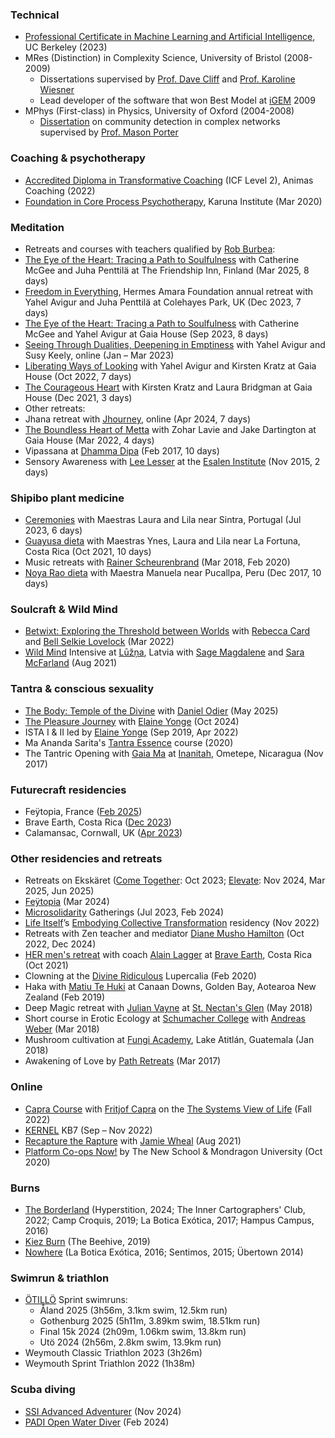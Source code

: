 ### Technical

*   [Professional Certificate in Machine Learning and Artificial Intelligence](https://em-executive.berkeley.edu/professional-certificate-machine-learning-artificial-intelligence), UC Berkeley (2023)
*   MRes (Distinction) in Complexity Science, University of Bristol (2008-2009) 
    *   Dissertations supervised by [Prof. Dave Cliff](https://en.wikipedia.org/wiki/Dave_Cliff_(computer_scientist)) and [Prof. Karoline Wiesner](https://www.karowiesner.org/)
    *   Lead developer of the software that won Best Model at [iGEM](https://igem.org/) 2009
*   MPhys (First-class) in Physics, University of Oxford (2004-2008)
    *   [Dissertation](https://stephenreid.net/reid_report_final.pdf) on community detection in complex networks supervised by [Prof. Mason Porter](https://en.wikipedia.org/wiki/Mason_Porter)

### Coaching & psychotherapy

*   [Accredited Diploma in Transformative Coaching](https://www.animascoaching.com/coach-training-course/) (ICF Level 2), Animas Coaching (2022)
*   [Foundation in Core Process Psychotherapy](https://www.karunadartmoor.co.uk/), Karuna Institute (Mar 2020)

### Meditation

*   Retreats and courses with teachers qualified by [Rob Burbea](https://hermesamara.org):
  *   [The Eye of the Heart: Tracing a Path to Soulfulness](https://nirodha.fi/retreat-03-25/) with Catherine McGee and Juha Penttilä at The Friendship Inn, Finland (Mar 2025, 8 days)
  *   [Freedom in Everything](https://hermesamara.org/), Hermes Amara Foundation annual retreat with Yahel Avigur and Juha Penttilä at Colehayes Park, UK (Dec 2023, 7 days)
  *   [The Eye of the Heart: Tracing a Path to Soulfulness](https://dharmaseed.org/retreats/5700/) with Catherine McGee and Yahel Avigur at Gaia House (Sep 2023, 8 days)
  *   [Seeing Through Dualities, Deepening in Emptiness](https://dharmacourse.org/seeing-through-dualities-deepening-in-emptiness/) with Yahel Avigur and Susy Keely, online (Jan – Mar 2023)
  *   [Liberating Ways of Looking](https://dharmaseed.org/retreats/5347) with Yahel Avigur and Kirsten Kratz at Gaia House (Oct 2022, 7 days)
  *   [The Courageous Heart](https://dharmaseed.org/retreats/5054/) with Kirsten Kratz and Laura Bridgman at Gaia House (Dec 2021, 3 days)
*   Other retreats:
  *   Jhana retreat with [Jhourney](https://pages.jhourney.io/spring-retreats), online (Apr 2024, 7 days)
  *   [The Boundless Heart of Metta](https://dharmaseed.org/retreats/5099) with Zohar Lavie and Jake Dartington at Gaia House (Mar 2022, 4 days)
  *   Vipassana at [Dhamma Dipa](https://www.dipa.dhamma.org/) (Feb 2017, 10 days)
  *   Sensory Awareness with [Lee Lesser](http://www.returntooursenses.com/) at the [Esalen Institute](https://www.esalen.org/) (Nov 2015, 2 days)


### Shipibo plant medicine

*   [Ceremonies](https://niweraoxobo.com/project/schedule) with Maestras Laura and Lila near Sintra, Portugal (Jul 2023, 6 days)
*   [Guayusa dieta](https://niweraoxobo.com/project/schedule) with Maestras Ynes, Laura and Lila near La Fortuna, Costa Rica (Oct 2021, 10 days)
*   Music retreats with [Rainer Scheurenbrand](https://open.spotify.com/artist/2ZQinGoK9FA6ohO68q65A5) (Mar 2018, Feb 2020)
*   [Noya Rao dieta](https://medium.com/@stephenreid321/dieta-with-noya-rao-part-1-welcome-to-the-jungle-23bdefec1dad) with Maestra Manuela near Pucallpa, Peru (Dec 2017, 10 days)

### Soulcraft & Wild Mind

* [Betwixt: Exploring the Threshold between Worlds](https://naturewisdom.life/event/betwixt-exploring-the-threshold-between-worlds/) with [Rebecca Card](http://naturewisdom.life/) and [Bell Selkie Lovelock](https://www.bellselkie.co.uk/) (Mar 2022)
* [Wild Mind](https://www.goodreads.com/en/book/show/16000440) Intensive at [Lūžņa](https://www.soulcraft.eu/about), Latvia with [Sage Magdalene](https://sagemagdalene.com/) and [Sara McFarland](https://www.saramcfarland.com/) (Aug 2021)

### Tantra & conscious sexuality

*   [The Body: Temple of the Divine](https://www.angsbacka.com/product/the-body-temple-of-the-devine-with-daniel-odier/) with [Daniel Odier](https://www.danielodier.com/) (May 2025)
*   [The Pleasure Journey](https://www.elaineyonge.com/tpj) with [Elaine Yonge](https://www.elaineyonge.com/) (Oct 2024)
*   ISTA I & II led by [Elaine Yonge](https://www.elaineyonge.com/) (Sep 2019, Apr 2022)
*   Ma Ananda Sarita's [Tantra Essence](https://www.anandasarita.com/master-lover) course (2020)
*   The Tantric Opening with [Gaia Ma](https://gaiagasm.com/) at [Inanitah](https://www.inanitah.com/), Ometepe, Nicaragua (Nov 2017)

### Futurecraft residencies

* Feÿtopia, France ([Feb 2025](https://dandelion.events/e/futurecraft-feytopia))
* Brave Earth, Costa Rica ([Dec 2023](https://dandelion.events/e/futurecraft-brave-earth))
* Calamansac, Cornwall, UK ([Apr 2023](https://dandelion.events/e/futurecraft-residency))

### Other residencies and retreats

*   Retreats on Ekskäret ([Come Together](https://ekskaret.confetti.events/come-together-ekskaret-okt/): Oct 2023; [Elevate](https://ekskaret.confetti.events/elevate-2024-hibernate/): Nov 2024, Mar 2025, Jun 2025)
*   [Feÿtopia](https://feytopia.com/) (Mar 2024)
*   [Microsolidarity](https://www.microsolidarity.cc/) Gatherings (Jul 2023, Feb 2024)
*   [Life Itself](https://lifeitself.us/)’s [Embodying Collective Transformation](https://lifeitself.us/embodying-collective-transformation/) residency (Nov 2022)
*   Retreats with Zen teacher and mediator [Diane Musho Hamilton](https://www.dianemushohamilton.com/) (Oct 2022, Dec 2024)
*   [HER men's retreat](https://www.braveearth.com/experiences/her20-dp5h6) with coach [Alain Lagger](http://www.alainlagger.com/bio-2) at [Brave Earth](https://www.braveearth.com/), Costa Rica (Oct 2021)
*   Clowning at the [Divine Ridiculous](https://www.facebook.com/groups/divine.ridiculous/) Lupercalia (Feb 2020)
*   Haka with [Matiu Te Huki](https://rainbowwarrior.nz/) at Canaan Downs, Golden Bay, Aotearoa New Zealand (Feb 2019)
*   Deep Magic retreat with [Julian Vayne](https://julianvayne.com/) at [St. Nectan's Glen](https://www.st-nectansglen.co.uk/) (May 2018)
*   Short course in Erotic Ecology at [Schumacher College](https://campus.dartington.org/schumacher-college/) with [Andreas Weber](https://biologyofwonder.org/) (Mar 2018)
*   Mushroom cultivation at [Fungi Academy](http://fungiacademy.com/), Lake Atitlán, Guatemala (Jan 2018)
*   Awakening of Love by [Path Retreats](http://pathretreats.com) (Mar 2017)

### Online

*   [Capra Course](https://www.capracourse.net/) with [Fritjof Capra](https://www.fritjofcapra.net/) on the [The Systems View of Life](https://www.goodreads.com/en/book/show/18554985) (Fall 2022)
*   [KERNEL](https://kernel.community/) KB7 (Sep – Nov 2022)
*   [Recapture the Rapture](https://www.flowgenomeproject.com/future-proof-your-life) with [Jamie Wheal](https://www.flowgenomeproject.com/our-story) (Aug 2021)
*   [Platform Co-ops Now!](https://platform.coop/blog/platform-co-ops-now-2nd-edition/) by The New School & Mondragon University (Oct 2020)

### Burns

*   [The Borderland](http://theborderland.se) (Hyperstition, 2024; The Inner Cartographers' Club, 2022; Camp Croquis, 2019; La Botica Exótica, 2017; Hampus Campus, 2016)
*   [Kiez Burn](https://kiezburn.org/) (The Beehive, 2019)
*   [Nowhere](http://goingnowhere.org) (La Botica Exótica, 2016; Sentimos, 2015; Übertown 2014)

### Swimrun & triathlon

* [ÖTILLÖ](https://otilloswimrun.com/) Sprint swimruns:
    * Åland 2025 (3h56m, 3.1km swim, 12.5km run)
    * Gothenburg 2025 (5h11m, 3.89km swim, 18.51km run)
    * Final 15k 2024 (2h09m, 1.06km swim, 13.8km run)
    * Utö 2024 (2h56m, 2.8km swim, 13.9km run)
* Weymouth Classic Triathlon 2023 (3h26m)
* Weymouth Sprint Triathlon 2022 (1h38m)

### Scuba diving

* [SSI Advanced Adventurer](https://www.divessi.com/en/advanced-training/scuba-diving/advanced-adventurer) (Nov 2024)
* [PADI Open Water Diver](https://www.padi.com/courses/open-water-diver) (Feb 2024)

